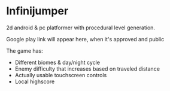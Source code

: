 # Infinijumper



2d android & pc platformer with procedural level generation. 

Google play link will appear here, when it's approved and public

The game has: 
* Different biomes & day/night cycle
* Enemy difficulty that increases based on traveled distance
* Actually usable touchscreen controls
* Local highscore
